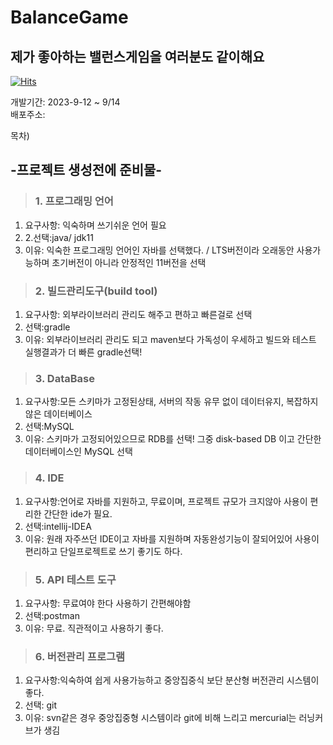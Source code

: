 # BalanceGame
## 제가 좋아하는 밸런스게임을 여러분도 같이해요
[![Hits](https://hits.seeyoufarm.com/api/count/incr/badge.svg?url=https%3A%2F%2Fgithub.com%2Fdorameme%2FBalanceGame&count_bg=%23000000&title_bg=%23FF0000&icon=&icon_color=%23FFFDFD&title=hits&edge_flat=false)](https://hits.seeyoufarm.com)


개발기간: 2023-9-12 ~ 9/14     
배포주소:

목차) 

## -프로젝트 생성전에 준비물-

>### 1. 프로그래밍 언어 
1. 요구사항: 익숙하며 쓰기쉬운 언어 필요 
2. 2.선택:java/ jdk11
3. 이유: 익숙한 프로그래밍 언어인 자바를 선택했다. / LTS버전이라 오래동안 사용가능하며 초기버전이 아니라 안정적인 11버전을 선택
>### 2. 빌드관리도구(build tool)
1. 요구사항: 외부라이브러리 관리도 해주고 편하고 빠른걸로 선택
2. 선택:gradle
3. 이유: 외부라이브러리 관리도 되고 maven보다 가독성이 우세하고
빌드와 테스트 실행결과가 더 빠른 gradle선택!

>### 3. DataBase
1. 요구사항:모든 스키마가 고정된상태, 서버의 작동 유무 없이 데이터유지, 복잡하지 않은 데이터베이스
2. 선택:MySQL
3. 이유:
스키마가 고정되어있으므로 RDB를 선택!
그중 disk-based DB 이고 간단한 데이터베이스인 MySQL 선택

>### 4. IDE
1. 요구사항:언어로 자바를 지원하고, 무료이며, 프로젝트 규모가 크지않아 사용이 편리한 간단한 ide가 필요.
2. 선택:intellij-IDEA
3. 이유: 원래 자주쓰던 IDE이고  자바를 지원하며 자동완성기능이 잘되어있어 사용이 편리하고 단일프로젝트로 쓰기 좋기도 하다.

>### 5. API 테스트 도구
1. 요구사항:	무료여야 한다 사용하기 간편해야함
2. 선택:postman
3. 이유: 무료.  직관적이고 사용하기 좋다.

>### 6. 버전관리 프로그램
1. 요구사항:익숙하여 쉽게 사용가능하고 중앙집중식 보단 분산형 버전관리 시스템이 좋다.
2. 선택: git
3. 이유: svn같은 경우 중앙집중형 시스템이라 git에 비해 느리고 mercurial는 러닝커브가 생김

